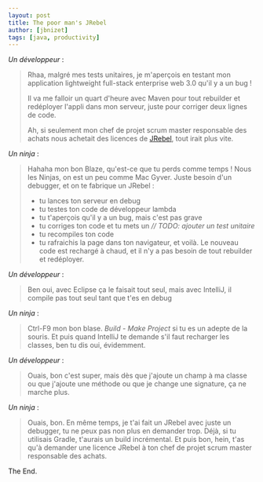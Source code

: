 ```yaml
---
layout: post
title: The poor man's JRebel
author: [jbnizet]
tags: [java, productivity]
---
```


*Un développeur*&nbsp;:

>Rhaa, malgré mes tests unitaires, je m'aperçois en testant mon application lightweight full-stack enterprise web 3.0 qu'il y a un bug&nbsp;! 
>
>Il va me falloir un quart d'heure avec Maven pour tout rebuilder et redéployer l'appli dans mon serveur, juste pour corriger deux lignes de code. 
>
>Ah, si seulement mon chef de projet scrum master responsable des achats nous achetait des licences de [JRebel](http://zeroturnaround.com/software/jrebel/), tout irait plus vite.

*Un ninja*&nbsp;:

> Hahaha mon bon Blaze, qu'est-ce que tu perds comme temps&nbsp;! Nous les Ninjas, on est un peu comme Mac Gyver. Juste besoin d'un debugger, et
>on te fabrique un JRebel&nbsp;:
>
> - tu lances ton serveur en debug
> - tu testes ton code de développeur lambda
> - tu t'aperçois qu'il y a un bug, mais c'est pas grave
> - tu corriges ton code et tu mets un *// TODO: ajouter un test unitaire*
> - tu recompiles ton code
> - tu rafraichis la page dans ton navigateur, et voilà. Le nouveau code est rechargé à chaud, et il n'y a pas besoin de tout rebuilder et redéployer.

*Un développeur*&nbsp;:

>Ben oui, avec Eclipse ça le faisait tout seul, mais avec IntelliJ, il compile pas tout seul tant que t'es en debug

*Un ninja*&nbsp;:

>Ctrl-F9 mon bon blase. *Build - Make Project* si tu es un adepte de la souris. Et puis quand IntelliJ te demande s'il faut recharger les classes,
> ben tu dis oui, évidemment.

*Un développeur*&nbsp;:

>Ouais, bon c'est super, mais dès que j'ajoute un champ à ma classe ou que j'ajoute une méthode ou que je change une signature, ça ne marche plus.

*Un ninja*&nbsp;:

>Ouais, bon. En même temps, je t'ai fait un JRebel avec juste un debugger, tu ne peux pas non plus en demander trop. Déjà, si tu utilisais Gradle, t'aurais un build incrémental. Et puis bon, hein, t'as qu'à demander une licence JRebel à ton chef de projet scrum master responsable des achats.

The End.
